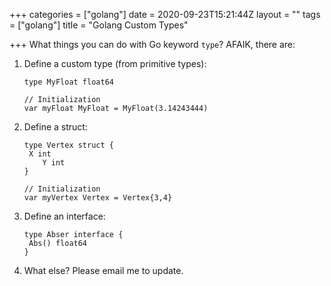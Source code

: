 +++
categories = ["golang"]
date = 2020-09-23T15:21:44Z
layout = ""
tags = ["golang"]
title = "Golang Custom Types"

+++
What things you can do with Go keyword `type`? AFAIK, there are:

1. Define a custom type (from primitive types):

       type MyFloat float64
       
       // Initialization
       var myFloat MyFloat = MyFloat(3.14243444)
2. Define a struct:

       type Vertex struct {
       	X int
           Y int
       }
       
       // Initialization
       var myVertex Vertex = Vertex{3,4}
3. Define an interface:

       type Abser interface {
       	Abs() float64
       }
4. What else? Please email me to update.